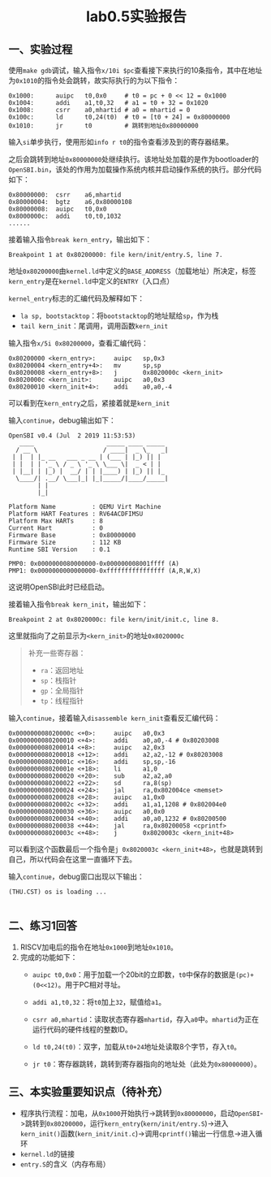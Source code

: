 <h1><center>lab0.5实验报告</center></h1>

## 一、实验过程

使用`make gdb`调试，输入指令`x/10i $pc`查看接下来执行的10条指令，其中在地址为`0x1010`的指令处会跳转，故实际执行的为以下指令：

```assembly
0x1000:      auipc   t0,0x0     # t0 = pc + 0 << 12 = 0x1000
0x1004:      addi    a1,t0,32   # a1 = t0 + 32 = 0x1020
0x1008:      csrr    a0,mhartid # a0 = mhartid = 0
0x100c:      ld      t0,24(t0)  # t0 = [t0 + 24] = 0x80000000
0x1010:      jr      t0		    # 跳转到地址0x80000000
```

输入`si`单步执行，使用形如`info r t0`的指令查看涉及到的寄存器结果。

之后会跳转到地址`0x80000000`处继续执行。该地址处加载的是作为bootloader的`OpenSBI.bin`，该处的作用为加载操作系统内核并启动操作系统的执行。部分代码如下：

```assembly
0x80000000:  csrr    a6,mhartid
0x80000004:  bgtz    a6,0x80000108
0x80000008:  auipc   t0,0x0
0x8000000c:  addi    t0,t0,1032
......
```

接着输入指令`break kern_entry`，输出如下：

```assembly
Breakpoint 1 at 0x80200000: file kern/init/entry.S, line 7.
```

地址`0x80200000`由`kernel.ld`中定义的`BASE_ADDRESS`（加载地址）所决定，标签`kern_entry`是在`kernel.ld`中定义的`ENTRY`（入口点）

`kernel_entry`标志的汇编代码及解释如下：

+  `la sp, bootstacktop`：将`bootstacktop`的地址赋给`sp`，作为栈
+ `tail kern_init`：尾调用，调用函数`kern_init`

输入指令`x/5i 0x80200000`，查看汇编代码：

```assembly
0x80200000 <kern_entry>:     auipc   sp,0x3
0x80200004 <kern_entry+4>:   mv      sp,sp
0x80200008 <kern_entry+8>:   j       0x8020000c <kern_init>
0x8020000c <kern_init>:      auipc   a0,0x3
0x80200010 <kern_init+4>:    addi    a0,a0,-4
```

可以看到在`kern_entry`之后，紧接着就是`kern_init`

输入`continue`，debug输出如下：

```
OpenSBI v0.4 (Jul  2 2019 11:53:53)
   ____                    _____ ____ _____
  / __ \                  / ____|  _ \_   _|
 | |  | |_ __   ___ _ __ | (___ | |_) || |
 | |  | | '_ \ / _ \ '_ \ \___ \|  _ < | |
 | |__| | |_) |  __/ | | |____) | |_) || |_
  \____/| .__/ \___|_| |_|_____/|____/_____|
        | |
        |_|

Platform Name          : QEMU Virt Machine
Platform HART Features : RV64ACDFIMSU
Platform Max HARTs     : 8
Current Hart           : 0
Firmware Base          : 0x80000000
Firmware Size          : 112 KB
Runtime SBI Version    : 0.1

PMP0: 0x0000000080000000-0x000000008001ffff (A)
PMP1: 0x0000000000000000-0xffffffffffffffff (A,R,W,X)
```

这说明OpenSBI此时已经启动。

接着输入指令`break kern_init`，输出如下：

```assembly
Breakpoint 2 at 0x8020000c: file kern/init/init.c, line 8.
```

这里就指向了之前显示为`<kern_init>`的地址`0x8020000c`

> 补充一些寄存器：
>
> + `ra`：返回地址
> + `sp`：栈指针
> + `gp`：全局指针
> + `tp`：线程指针

输入`continue`，接着输入`disassemble kern_init`查看反汇编代码：

```assembly
0x000000008020000c <+0>:     auipc   a0,0x3
0x0000000080200010 <+4>:     addi    a0,a0,-4 # 0x80203008
0x0000000080200014 <+8>:     auipc   a2,0x3
0x0000000080200018 <+12>:    addi    a2,a2,-12 # 0x80203008
0x000000008020001c <+16>:    addi    sp,sp,-16
0x000000008020001e <+18>:    li      a1,0
0x0000000080200020 <+20>:    sub     a2,a2,a0
0x0000000080200022 <+22>:    sd      ra,8(sp)
0x0000000080200024 <+24>:    jal     ra,0x802004ce <memset>
0x0000000080200028 <+28>:    auipc   a1,0x0
0x000000008020002c <+32>:    addi    a1,a1,1208 # 0x802004e0
0x0000000080200030 <+36>:    auipc   a0,0x0
0x0000000080200034 <+40>:    addi    a0,a0,1232 # 0x80200500
0x0000000080200038 <+44>:    jal     ra,0x80200058 <cprintf>
0x000000008020003c <+48>:    j       0x8020003c <kern_init+48>
```

可以看到这个函数最后一个指令是`j 0x8020003c <kern_init+48>`，也就是跳转到自己，所以代码会在这里一直循环下去。

输入`continue`，debug窗口出现以下输出：

```
(THU.CST) os is loading ...


```

## 二、练习1回答

1. RISCV加电后的指令在地址`0x1000`到地址`0x1010`。
2. 完成的功能如下：
   + `auipc t0,0x0`：用于加载一个20bit的立即数，`t0`中保存的数据是`(pc)+(0<<12)`。用于PC相对寻址。

   + `addi a1,t0,32`：将`t0`加上`32`，赋值给`a1`。

   + `csrr a0,mhartid`：读取状态寄存器`mhartid`，存入`a0`中。`mhartid`为正在运行代码的硬件线程的整数ID。

   + `ld t0,24(t0)`：双字，加载从`t0+24`地址处读取8个字节，存入`t0`。

   + `jr t0`：寄存器跳转，跳转到寄存器指向的地址处（此处为`0x80000000`）。

## 三、本实验重要知识点（待补充）

+ 程序执行流程：加电，从`0x1000`开始执行->跳转到`0x80000000`，启动`OpenSBI`->跳转到`0x80200000`，运行`kern_entry`(`kern/init/entry.S`)->进入`kern_init()`函数(`kern_init/init.c`)->调用`cprintf()`输出一行信息->进入循环
+ `kernel.ld`的链接
+ `entry.S`的含义（内存布局）
